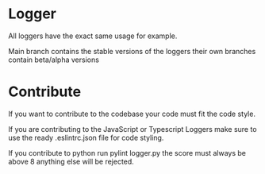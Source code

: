 # Logger 

All loggers have the exact same usage for example.

Main branch contains the stable versions of the loggers their own branches contain beta/alpha versions

# Contribute

If you want to contribute to the codebase your code must fit the code style.

If you are contributing to the JavaScript or Typescript Loggers make sure to use the ready .eslintrc.json file for code styling.

If you contribute to python run pylint logger.py the score must always be above 8 anything else will be rejected.
